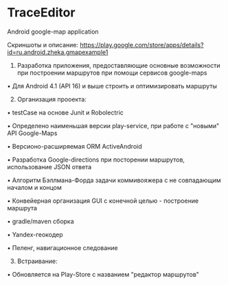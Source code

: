 # TraceEditor
Android google-map application

Скриншоты и описание: https://play.google.com/store/apps/details?id=ru.android.zheka.gmapexample1

1) Разработка приложения, предоставляющие основные возможности при построении маршрутов при помощи сервисов google-maps

• Для Android 4.1 (API 16) и выше строить и оптимизировать маршруты

2) Организация прооекта:

• testCase на основе Junit и Robolectric

• Определено наименьшая версии play-service, при работе с "новыми" API Google-Maps

• Версионо-расширяемая ORM ActiveAndroid

• Разработка Google-directions при посторении маршрутов, использование JSON ответа

• Алгоритм Бэллмана-Форда задачи коммивояжера с не совпадающим началом и концом

• Конвейерная организация GUI с конечной целью - построение маршрута

• gradle/maven сборка

• Yandex-геокодер

• Пеленг, навигационное следование

3) Встраивание:

• Обновляется на Play-Store с названием "редактор маршрутов"
